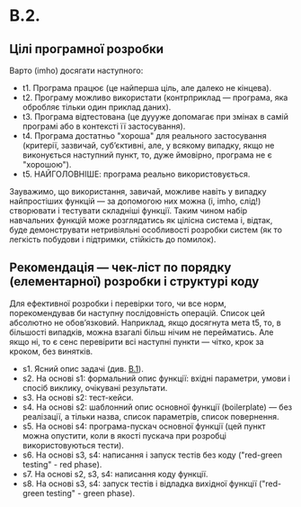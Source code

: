 # B.2.

## Цілі програмної розробки

Варто (imho) досягати наступного:

* t1. Програма працює (це найперша ціль, але далеко не кінцева).
* t2. Програму можливо використати (контрприклад — програма, яка обробляє тільки один приклад даних).
* t3. Програма відтестована (це дуууже допомагає при змінах в самій програмі або в контексті її застосування).
* t4. Програма достатньо "хороша" для реального застосування (критерії, зазвичай, субʼєктивні, але, у всякому випадку, 
  якщо не виконується наступний пункт, то, дуже ймовірно, програма не є "хорошою").
* t5. НАЙГОЛОВНІШЕ: програма реально використовується.

Зауважимо, що використання, завичай, можливе навіть у випадку найпростіших функцій — 
за допомогою них можна (і, imho, слід!) створювати і тестувати складніші функції. 
Таким чином набір навчальних функцій може розглядатись як цілісна система і, 
відтак, буде демонструвати нетривіяльні особливості розробки систем (як то легкість 
побудови і підтримки, стійкість до помилок).


## Рекомендація — чек-ліст по порядку (елементарної) розробки і структурі коду

Для ефективної розробки і перевірки того, чи все норм, порекомендував би наступну 
послідовність операцій. Список цей абсолютно не обовʼязковий. Наприклад, якщо
досягнута мета t5, то, в більшості випадків, можна взагалі більш нічим не перейматись.
Але якщо ні, то є сенс перевірити всі наступні пункти — чітко, крок за кроком, без 
винятків.

* s1. Ясний опис задачі (див. [B.1](b1.clarity.md)).
* s2. На основі s1: формальний опис функції: вхідні параметри, умови і спосіб виклику, очікувані результати.
* s3. На основі s2: тест-кейси.
* s4. На основі s2: шаблонний опис основної функції (boilerplate) — без реалізації, а тільки 
  назва, список параметрів, список повернення.
* s5. На основі s4: програма-пускач основної функції (цей пункт можна опустити, коли 
  в якості пускача при розробці використовуються тести).
* s6. На основі s3, s4: написання і запуск тестів без коду ("red-green testing" - red phase).
* s7. На основі s2, s3, s4: написання коду функції.
* s8. На основі s3, s4: запуск тестів і відладка вихідної функції ("red-green testing" - green phase).


